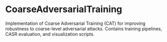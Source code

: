 # CoarseAdversarialTraining
Implementation of Coarse Adversarial Training (CAT) for improving robustness to coarse-level adversarial attacks. Contains training pipelines, CASR evaluation, and visualization scripts.
